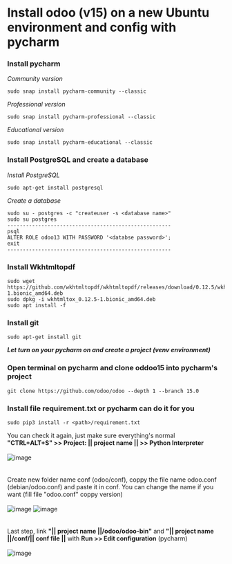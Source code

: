 # Install odoo (v15) on a new Ubuntu environment and config with pycharm 

### Install pycharm
_Community version_
```
sudo snap install pycharm-community --classic
```
_Professional version_
```
sudo snap install pycharm-professional --classic
```
_Educational version_
```
sudo snap install pycharm-educational --classic
```

### Install PostgreSQL and create a database
_Install PostgreSQL_
```
sudo apt-get install postgresql
```
_Create a database_
```
sudo su - postgres -c "createuser -s <database name>"
sudo su postgres
-----------------------------------------------------
psql
ALTER ROLE odoo13 WITH PASSWORD '<databse password>';
exit
-----------------------------------------------------
```
### Install Wkhtmltopdf
```
sudo wget https://github.com/wkhtmltopdf/wkhtmltopdf/releases/download/0.12.5/wkhtmltox_0.12.5-1.bionic_amd64.deb
sudo dpkg -i wkhtmltox_0.12.5-1.bionic_amd64.deb
sudo apt install -f
```
### Install git
```
sudo apt-get install git
```
***Let turn on your pycharm on and create a project (venv environment)***
### Open terminal on pycharm and clone oddoo15 into pycharm's project
```
git clone https://github.com/odoo/odoo --depth 1 --branch 15.0
```
### Install file requirement.txt or pycharm can do it for you
```
sudo pip3 install -r <path>/requirement.txt
```
You can check it again, just make sure everything's normal <br />
__"CTRL+ALT+S" >> Project: || project name || >> Python Interpreter__
<br />
<br />
![image](https://user-images.githubusercontent.com/93069334/190204212-69587569-5c69-4343-8498-9b19ebf61c22.png)
<br />
<br />
<br />
Create new folder name conf (odoo/conf), coppy the file name odoo.conf (debian/odoo.conf) and paste it in conf. You can change the name if you want (fill file "odoo.conf" coppy version) 
<br />
<br />
![image](https://user-images.githubusercontent.com/93069334/190202770-589e1d46-2e70-40c6-9444-9a530e1ca09c.png) ![image](https://user-images.githubusercontent.com/93069334/190207739-3c0a58f4-eaff-42ca-9642-69f6f3f3c3f6.png)
<br />
<br />
<br />
Last step, link __"|| project name ||/odoo/odoo-bin"__ and __"|| project name ||/conf/|| conf file ||__ with __Run >> Edit configuration__ (pycharm)
<br />
<br />
![image](https://user-images.githubusercontent.com/93069334/190212073-fd616210-f5e6-4f29-ba73-f3009e86b111.png)
